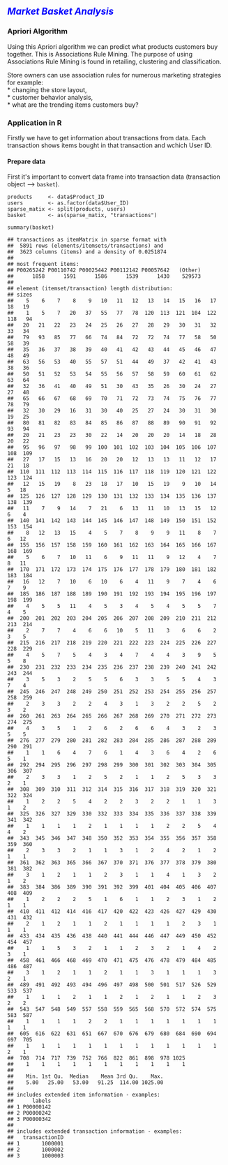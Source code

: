 <br/> <br/>

<span style="color:blue"> *Market Basket Analysis* </span>
----------------------------------------------------------

### **Apriori Algorithm**

Using this Apriori algorithm we can predict what products customers buy
together. This is Associations Rule Mining. The purpose of using
Associations Rule Mining is found in retailing, clustering and
classification.

Store owners can use association rules for numerous marketing strategies
for example:  
\* changing the store layout,  
\* customer behavior analysis,  
\* what are the trending items customers buy?

### Application in R

Firstly we have to get information about transactions from data. Each
transaction shows items bought in that transaction and wchich User ID.

#### Prepare data

First it's important to convert data frame into transaction data
(transaction object --&gt; `basket`).

    products     <- data$Product_ID
    users        <- as.factor(data$User_ID)
    sparse_matix <- split(products, users)
    basket       <- as(sparse_matix, "transactions")

    summary(basket)

    ## transactions as itemMatrix in sparse format with
    ##  5891 rows (elements/itemsets/transactions) and
    ##  3623 columns (items) and a density of 0.0251874 
    ## 
    ## most frequent items:
    ## P00265242 P00110742 P00025442 P00112142 P00057642   (Other) 
    ##      1858      1591      1586      1539      1430    529573 
    ## 
    ## element (itemset/transaction) length distribution:
    ## sizes
    ##    5    6    7    8    9   10   11   12   13   14   15   16   17   18   19 
    ##    1    5    7   20   37   55   77   78  120  113  121  104  122  118   94 
    ##   20   21   22   23   24   25   26   27   28   29   30   31   32   33   34 
    ##   79   93   85   77   66   74   84   72   72   74   77   58   50   58   39 
    ##   35   36   37   38   39   40   41   42   43   44   45   46   47   48   49 
    ##   63   56   53   40   55   57   51   44   49   37   42   41   43   38   36 
    ##   50   51   52   53   54   55   56   57   58   59   60   61   62   63   64 
    ##   32   36   41   40   49   51   30   43   35   26   30   24   27   27   48 
    ##   65   66   67   68   69   70   71   72   73   74   75   76   77   78   79 
    ##   32   30   29   16   31   30   40   25   27   24   30   31   30   19   25 
    ##   80   81   82   83   84   85   86   87   88   89   90   91   92   93   94 
    ##   20   21   23   23   30   22   14   20   20   20   14   18   28   20   22 
    ##   95   96   97   98   99  100  101  102  103  104  105  106  107  108  109 
    ##   27   17   15   13   16   20   20   12   13   13   11   12   17   21   18 
    ##  110  111  112  113  114  115  116  117  118  119  120  121  122  123  124 
    ##   12   15   19    8   23   18   17   10   15   19    9   10   14    5   18 
    ##  125  126  127  128  129  130  131  132  133  134  135  136  137  138  139 
    ##   11    7    9   14    7   21    6   13   11   10   13   15   12    6    4 
    ##  140  141  142  143  144  145  146  147  148  149  150  151  152  153  154 
    ##    8   12   13   15    4    5    7    8    9    9   11    8    7    6   12 
    ##  155  156  157  158  159  160  161  162  163  164  165  166  167  168  169 
    ##    5    6    7   10   11    6    9   11   11    9   12    4    7    8   11 
    ##  170  171  172  173  174  175  176  177  178  179  180  181  182  183  184 
    ##   16   12    7   10    6   10    6    4   11    9    7    4    6    7    9 
    ##  185  186  187  188  189  190  191  192  193  194  195  196  197  198  199 
    ##    4    5    5   11    4    5    3    4    5    4    5    5    7    4    5 
    ##  200  201  202  203  204  205  206  207  208  209  210  211  212  213  214 
    ##    2    7    7    4    6    6   10    5   11    3    6    6    2    3    5 
    ##  215  216  217  218  219  220  221  222  223  224  225  226  227  228  229 
    ##    4    5    7    5    4    3    4    7    4    4    3    9    5    5    8 
    ##  230  231  232  233  234  235  236  237  238  239  240  241  242  243  244 
    ##    3    5    3    2    5    5    6    3    3    5    5    4    3    7    4 
    ##  245  246  247  248  249  250  251  252  253  254  255  256  257  258  259 
    ##    2    3    3    2    2    4    3    1    3    2    2    5    2    3    2 
    ##  260  261  263  264  265  266  267  268  269  270  271  272  273  274  275 
    ##    4    3    5    1    2    6    2    6    6    4    3    2    3    5    5 
    ##  276  277  279  280  281  282  283  284  285  286  287  288  289  290  291 
    ##    1    1    6    4    7    6    1    4    3    6    4    2    6    5    1 
    ##  292  294  295  296  297  298  299  300  301  302  303  304  305  306  307 
    ##    2    3    3    1    2    5    2    1    1    2    5    3    3    2    1 
    ##  308  309  310  311  312  314  315  316  317  318  319  320  321  322  324 
    ##    1    2    2    5    4    2    2    3    2    2    1    1    3    1    2 
    ##  325  326  327  329  330  332  333  334  335  336  337  338  339  341  342 
    ##    1    1    1    1    2    1    1    1    1    2    2    5    4    4    2 
    ##  343  345  346  347  348  350  352  353  354  355  356  357  358  359  360 
    ##    2    3    3    2    1    1    3    1    2    4    2    1    2    1    1 
    ##  361  362  363  365  366  367  370  371  376  377  378  379  380  381  382 
    ##    3    1    2    1    1    2    3    1    1    4    1    3    2    1    2 
    ##  383  384  386  389  390  391  392  399  401  404  405  406  407  408  409 
    ##    1    2    2    2    5    1    6    1    1    2    3    1    2    1    1 
    ##  410  411  412  414  416  417  420  422  423  426  427  429  430  431  432 
    ##    2    1    2    1    1    2    1    1    1    1    2    3    1    1    1 
    ##  433  434  435  436  438  440  441  444  446  447  449  450  452  454  457 
    ##    1    1    5    3    2    1    1    2    3    2    1    4    2    3    1 
    ##  458  461  466  468  469  470  471  475  476  478  479  484  485  486  487 
    ##    3    1    2    1    1    2    1    1    3    1    1    1    3    2    1 
    ##  489  491  492  493  494  496  497  498  500  501  517  526  529  533  537 
    ##    1    1    1    2    1    1    2    1    2    1    1    2    3    2    2 
    ##  543  547  548  549  557  558  559  565  568  570  572  574  575  583  587 
    ##    1    1    1    1    2    2    1    1    1    1    1    1    1    1    1 
    ##  605  616  622  631  651  667  670  676  679  680  684  690  694  697  705 
    ##    1    1    1    1    1    1    1    1    1    1    1    1    1    2    1 
    ##  708  714  717  739  752  766  822  861  898  978 1025 
    ##    1    1    1    1    1    1    1    1    1    1    1 
    ## 
    ##    Min. 1st Qu.  Median    Mean 3rd Qu.    Max. 
    ##    5.00   25.00   53.00   91.25  114.00 1025.00 
    ## 
    ## includes extended item information - examples:
    ##      labels
    ## 1 P00000142
    ## 2 P00000242
    ## 3 P00000342
    ## 
    ## includes extended transaction information - examples:
    ##   transactionID
    ## 1       1000001
    ## 2       1000002
    ## 3       1000003
